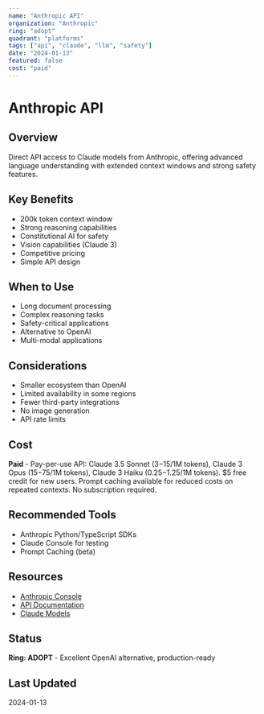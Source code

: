 ```yaml
---
name: "Anthropic API"
organization: "Anthropic"
ring: "adopt"
quadrant: "platforms"
tags: ["api", "claude", "llm", "safety"]
date: "2024-01-13"
featured: false
cost: "paid"
---
```


# Anthropic API

## Overview
Direct API access to Claude models from Anthropic, offering advanced language understanding with extended context windows and strong safety features.

## Key Benefits
- 200k token context window
- Strong reasoning capabilities
- Constitutional AI for safety
- Vision capabilities (Claude 3)
- Competitive pricing
- Simple API design

## When to Use
- Long document processing
- Complex reasoning tasks
- Safety-critical applications
- Alternative to OpenAI
- Multi-modal applications

## Considerations
- Smaller ecosystem than OpenAI
- Limited availability in some regions
- Fewer third-party integrations
- No image generation
- API rate limits

## Cost
**Paid** - Pay-per-use API: Claude 3.5 Sonnet ($3-$15/1M tokens), Claude 3 Opus ($15-$75/1M tokens), Claude 3 Haiku ($0.25-$1.25/1M tokens). $5 free credit for new users. Prompt caching available for reduced costs on repeated contexts. No subscription required.

## Recommended Tools
- Anthropic Python/TypeScript SDKs
- Claude Console for testing
- Prompt Caching (beta)

## Resources
- [Anthropic Console](https://console.anthropic.com)
- [API Documentation](https://docs.anthropic.com)
- [Claude Models](https://www.anthropic.com/claude)

## Status
**Ring: ADOPT** - Excellent OpenAI alternative, production-ready

## Last Updated
2024-01-13
